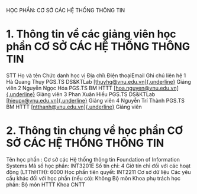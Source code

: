 HỌC PHẦN: CƠ SỞ CÁC HỆ THỐNG THÔNG TIN
# 1. Thông tin về các giảng viên học phần CƠ SỞ CÁC HỆ THỐNG THÔNG TIN
STT Họ và tên Chức danh học vị Địa chỉ\ Điện thoạiEmail Ghi chú liên hệ 1 Hà Quang Thụy PGS.TS DS&KTLab [[thuyhq\@vnu.edu.vn]{.underline}](mailto:thuyhq@vnu.edu.vn) Giảng viên 2 Nguyễn Ngọc Hóa PGS.TS BM HTTT [[hoa.nguyen\@vnu.edu.vn]{.underline}](mailto:hoa.nguyen@vnu.edu.vn) Giảng viên 3 Phan Xuân Hiếu PGS.TS DS&KTLab [[hieupx\@vnu.edu.vn]{.underline}](mailto:hieupx@vnu.edu.vn) Giảng viên 4 Nguyễn Trí Thành PGS.TS BM HTTT [[ntthanh\@vnu.edu.vn]{.underline}](mailto:ntthanh@vnu.edu.vn) Giảng viên
# 2. Thông tin chung về học phần CƠ SỞ CÁC HỆ THỐNG THÔNG TIN
Tên học phần : Cơ sở các Hệ thống thông tin Foundation of Information Systems Mã số học phần: INT3201E Số tín chỉ: 4 Giờ tín chỉ đối với các hoạt động (LTThHTH): 6000 Học phần tiên quyết: INT2211 Cơ sở dữ liệu Các yêu cầu khác đối với học phần (nếu có): Không Bộ môn Khoa phụ trách học phần: Bộ môn HTTT Khoa CNTT
